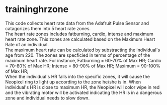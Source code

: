 # traininghrzone
This code collects heart rate data from the Adafruit Pulse Sensor and catagorizes them into 5 heart rate zones.  
The heart rate zones includes fatburning, cardio, intense and maximum heart rate zone. 
This zones are calculated based on the Maximum Heart Rate of an individual.  
The maximum heart rate can be calculated by substracting the individual's age from 220. 
The zones are specficied in terms of percentage of the maximum heart rate. 
For instance,  Fatburning = 60-70% of Max HR;  Cardio = 70-80% of Max HR;  Intense = 80-90% of Max HR;  Maximum = 90-100% of Max HR;  
When the individual's HR falls into the specific zones, it will cause the Neopixel ring to light up according to the zone he/she is in. 
When individual's HR is close to maximum HR, the Neopixel will color wipe in red and the vibrating motor will be activated indicating the HR is in a dangerous zone and individual needs to slow down. 
